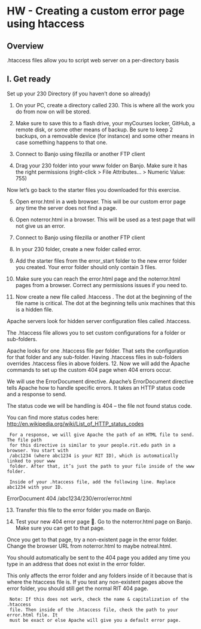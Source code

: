 # HW - Creating a custom error page using htaccess

## Overview
.htaccess files allow you to script web server on a per-directory basis

## I. Get ready
Set up your 230 Directory (if you haven’t done so already)

1.	On your PC, create a directory called 230. This is where all the work you do from now on will be stored.

2.	Make sure to save this to a flash drive, your myCourses locker, GitHub, a remote disk, or some other means of backup. Be sure to keep 2 backups, on a removable device (for instance) and some other means in case something happens to that one.

3.	Connect to Banjo using filezilla or another FTP client

4.	Drag your 230 folder into your www folder on Banjo. Make sure it has the right permissions (right-click > File Attributes… > Numeric Value: 755)

Now let’s go back to the starter files you downloaded for this exercise.

5.	Open error.html in a web browser. This will be our custom error page any time the server does not find a page.

6.	Open noterror.html in a browser. This will be used as a test page that will not give us an error.

7.	Connect to Banjo using filezilla or another FTP client

8.	In your 230 folder, create a new folder called error. 

9.	Add the starter files from the error_start folder to the new error folder you created. Your error folder should only contain 3 files.

10.	Make sure you can reach the error.html page and the noterror.html pages from a browser. Correct any permissions issues if you need to.

11.	Now create a new file called .htaccess . The dot at the beginning of the file name is critical. The dot at the beginning tells unix machines that this is a hidden file. 

Apache servers look for hidden server configuration files called .htaccess.

The .htaccess file allows you to set custom configurations for a folder or sub-folders. 

Apache looks for one .htaccess file per folder. That sets the configuration for that folder and any sub-folder. Having .htaccess files in sub-folders overrides .htaccess files in above folders. 
12.	Now we will add the Apache commands to set up the custom 404 page when 404 errors occur. 

We will use the ErrorDocument directive. Apache’s ErrorDocument directive tells Apache how to handle specific errors. It takes an HTTP status code and a response to send.

The status code we will be handling is 404 – the file not found status code. 

You can find more status codes here: http://en.wikipedia.org/wiki/List_of_HTTP_status_codes 

     For a response, we will give Apache the path of an HTML file to send. The file path 
     for this directive is similar to your people.rit.edu path in a browser. You start with 
     /abc1234 (where abc1234 is your RIT ID), which is automatically linked to your www 
     folder. After that, it’s just the path to your file inside of the www folder. 

     Inside of your .htaccess file, add the following line. Replace abc1234 with your ID. 

ErrorDocument 404 /abc1234/230/error/error.html


13.	Transfer this file to the error folder you made on Banjo. 


14.	 Test your new 404 error page . Go to the noterror.html page on Banjo. Make sure you can get to that page. 


Once you get to that page, try a non-existent page in the error folder. Change the browser URL from noterror.html to maybe notreal.html.

You should automatically be sent to the 404 page you added any time you type in an address that does not exist in the error folder. 

This only affects the error folder and any folders inside of it because that is where the htaccess file is. If you test any non-existent pages above the error folder, you should still get the normal RIT 404 page.


     Note: If this does not work, check the name & capitalization of the .htaccess 
     file. Then inside of the .htaccess file, check the path to your error.html file. It 
     must be exact or else Apache will give you a default error page.
